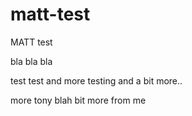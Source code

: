 # matt-test
MATT test

bla bla bla

test test and more testing
and a bit more..

more tony blah
bit more from me 
